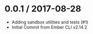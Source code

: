 
0.0.1 / 2017-08-28
==================

  * Adding sandbox utilities and tests (#1)
  * Initial Commit from Ember CLI v2.14.2
